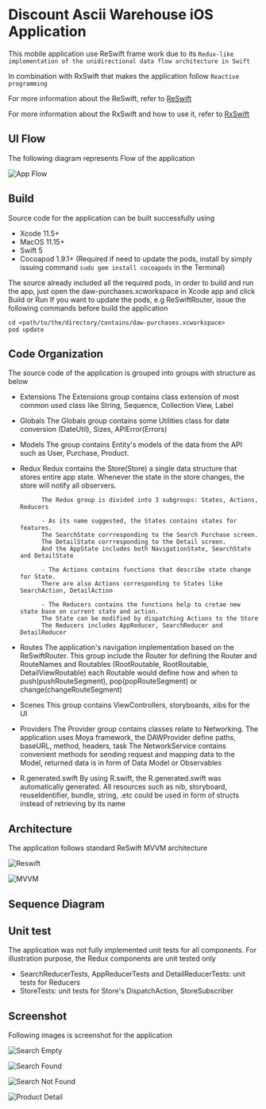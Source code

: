 # Discount Ascii Warehouse iOS Application

This mobile application use ReSwift frame work due to its `Redux-like implementation of the unidirectional data flow architecture in Swift`

In combination with RxSwift that makes the application follow `Reactive programming`

For more information about the ReSwift, refer to [ReSwift](https://github.com/ReSwift/ReSwift)

For more information about the RxSwift and how to use it, refer to [RxSwift](https://github.com/ReactiveX/RxSwift)

## UI Flow
The following diagram represents Flow of the application

![App Flow](/images/app_flow.png)

## Build
Source code for the application can be built successfully using
* Xcode 11.5+
* MacOS 11.15+
* Swift 5
* Cocoapod 1.9.1+ (Required if need to update the pods, install by simply issuing command `sudo gem install cocoapods` in the Terminal)

The source already included all the required pods, in order to build and run the app, just open the daw-purchases.xcworkspace in Xcode app and click  Build or Run
If you want to update the pods, e.g ReSwiftRouter, issue the following commands before build the application 
```
cd <path/to/the/directory/contains/daw-purchases.xcworkspace>
pod update
```

## Code Organization
The source code of the application is grouped into groups with structure as below
* Extensions
            The Extensions group contains class extension of most common used class like String, Sequence, Collection View, Label
* Globals
            The Globals group contains some Utilities class for date conversion (DateUtil), Sizes, APIError(Errors)
* Models
            The group contains Entity's models of the data from the API such as User, Purchase, Product.
* Redux
            Redux contains the Store(Store<AppState>) a single data structure that stores entire app state. Whenever the state in the store changes, the store will notify all observers.
            
            The Redux group is divided into 3 subgroups: States, Actions, Reducers
            
            - As its name suggested, the States contains states for features.
            The SearchState corrresponding to the Search Purchase screen.
            The DetailState corrresponding to the Detail screen.
            And the AppState includes both NavigationState, SearchState and DetailState
            
            - The Actions contains functions that describe state change for State.
            There are also Actions corresponding to States like SearchAction, DetailAction
            
            - The Reducers contains the functions help to cretae new state base on current state and action. 
            The State can be modified by dispatching Actions to the Store
            The Reducers includes AppReducer, SearchReducer and DetailReducer
            
* Routes
            The application's navigation implementation based on the ReSwiftRouter.
            This group include the Router for defining the Router and RouteNames
            and Routables (RootRoutable, RootRoutable, DetailViewRoutable)
            each Routable would define how and when to push(pushRouteSegment), pop(popRouteSegment) or change(changeRouteSegment)
* Scenes
            This group contains ViewControllers, storyboards, xibs for the UI

* Providers
            The Provider group contains classes relate to Networking.
            The application uses Moya framework, the DAWProvider define paths, baseURL, method, headers, task
            The NetworkService contains convenient methods for sending request and mapping data to the Model, returned data is in form of Data Model or Observables 

* R.generated.swift
            By using R.swift, the R.generated.swift was automatically generated.
            All resources such as nib, storyboard, reuseIdentifier, bundle, string, .etc could be used in form of structs instead of retrieving by its name

## Architecture

The application follows standard ReSwift MVVM architecture

![Reswift](/images/reswift_concept.png)

![MVVM](/images/MVVM_concept.png)


## Sequence Diagram


## Unit test
The application was not fully implemented unit tests for all components.
For illustration purpose, the Redux components are unit tested only
* SearchReducerTests, AppReducerTests and DetailReducerTests: unit tests for Reducers
* StoreTests: unit tests for Store's DispatchAction, StoreSubscriber


## Screenshot
Following images is screenshot for the application

![Search Empty](/screenshots/Search_Empty.png)

![Search Found](/screenshots/Search_Found.png)

![Search Not Found](/screenshots/Search_Not_Found.png)

![Product Detail](/screenshots/Product_Detail.png)




